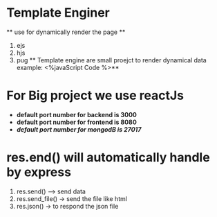 # Template Enginer
** use for dynamically render the page **
1. ejs
2. hjs
3. pug
** Template engine are small proejct to render dynamical data example: <%javaScript Code %>**


# For Big project we use reactJs 

- **default port number for backend is 3000**
- **default port number for frontend is 8080**
- ***default port number for mongodB is 27017***


# **res.end() will automatically handle by express**
1. res.send() --> send data
2. res.send_file() -> send the file like html
3. res.json() -> to respond the json file